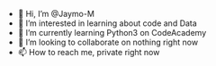 - 👋 Hi, I’m @Jaymo-M
- 👀 I’m interested in learning about code and Data
- 🌱 I’m currently learning Python3 on CodeAcademy
- 💞️ I’m looking to collaborate on nothing right now
- 📫 How to reach me, private right now
